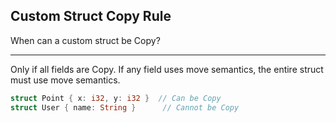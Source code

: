 ## Custom Struct Copy Rule

When can a custom struct be Copy?

---

Only if all fields are Copy. If any field uses move semantics, the entire struct must use move semantics.

```rust
struct Point { x: i32, y: i32 }  // Can be Copy
struct User { name: String }      // Cannot be Copy
```

